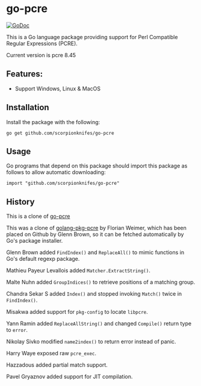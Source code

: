# go-pcre

[![GoDoc](https://pkg.go.dev/github.com/scorpionknifes/go-pcre?status.svg)](https://pkg.go.dev/github.com/scorpionknifes/go-pcre)

This is a Go language package providing support for
Perl Compatible Regular Expressions (PCRE).

Current version is pcre 8.45

## Features:

- Support Windows, Linux & MacOS

## Installation

Install the package with the following:

    go get github.com/scorpionknifes/go-pcre

## Usage

Go programs that depend on this package should import
this package as follows to allow automatic downloading:

    import "github.com/scorpionknifes/go-pcre"

## History

This is a clone of [go-pcre](https://github.com/rubrikinc/go-pcre)

This was a clone of
[golang-pkg-pcre](http://git.enyo.de/fw/debian/golang-pkg-pcre.git)
by Florian Weimer, which has been placed on Github by Glenn Brown,
so it can be fetched automatically by Go's package installer.

Glenn Brown added `FindIndex()` and `ReplaceAll()`
to mimic functions in Go's default regexp package.

Mathieu Payeur Levallois added `Matcher.ExtractString()`.

Malte Nuhn added `GroupIndices()` to retrieve positions of a matching group.

Chandra Sekar S added `Index()` and stopped invoking `Match()` twice in `FindIndex()`.

Misakwa added support for `pkg-config` to locate `libpcre`.

Yann Ramin added `ReplaceAllString()` and changed `Compile()` return type to `error`.

Nikolay Sivko modified `name2index()` to return error instead of panic.

Harry Waye exposed raw `pcre_exec`.

Hazzadous added partial match support.

Pavel Gryaznov added support for JIT compilation.

